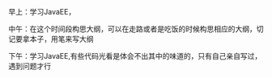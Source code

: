 早上：学习JavaEE，

中午：在这个时间段构思大纲，可以在走路或者是吃饭的时候构思相应的大纲，切记要拿本子，用笔来写大纲

下午：学习JavaEE,有些代码光看是体会不出其中的味道的，只有自己亲自写过，遇到问题才行